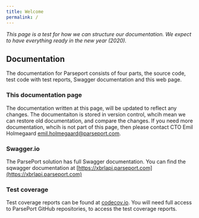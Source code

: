 ```yaml
---
title: Welcome
permalink: /
---
```

_This page is a test for how we can structure our documentation. We expect to have everything ready in the new year (2020)._


## Documentation
The documentation for Parseport consists of four parts, the source code, test code with test reports, Swagger documentation and this web page.

### This documentation page
The documentation written at this page, will be updated to reflect any changes. The documentaiton is stored in version control, whcih mean we can restore old documentation, and compare the changes. If you need more documentation, whcih is not part of this page, then please contact CTO Emil Holmegaard [emil.holmegaard@parseport.com](mailto:emil.holmegaard@parseport.com).

### Swagger.io
The ParsePort solution has full Swagger documentation. You can find the sqwagger documentation at [https://xbrlapi.parseport.com](https://xbrlapi.parseport.com)

### Test coverage
Test coverage reports can be found at [codecov.io](https://codecov.io/gh/ParsePort/). You will need full access to ParsePort GitHub repositories, to access the test coverage reports.
